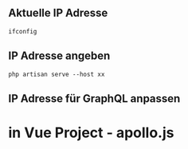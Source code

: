 ## Aktuelle IP Adresse
`ifconfig`

## IP Adresse angeben
`php artisan serve --host xx`

## IP Adresse für GraphQL anpassen
# in Vue Project - apollo.js
